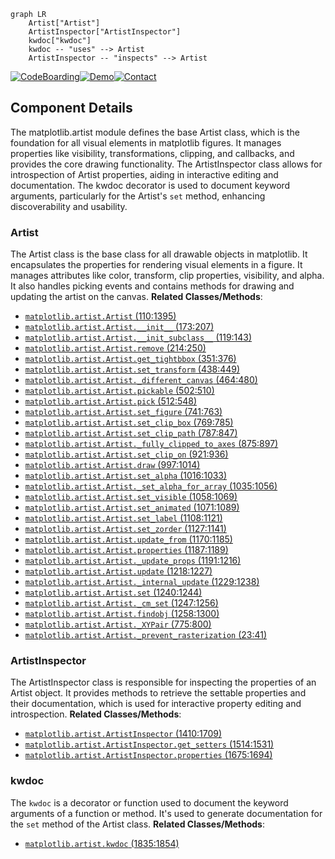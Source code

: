 ```mermaid
graph LR
    Artist["Artist"]
    ArtistInspector["ArtistInspector"]
    kwdoc["kwdoc"]
    kwdoc -- "uses" --> Artist
    ArtistInspector -- "inspects" --> Artist
```
[![CodeBoarding](https://img.shields.io/badge/Generated%20by-CodeBoarding-9cf?style=flat-square)](https://github.com/CodeBoarding/CodeBoarding)[![Demo](https://img.shields.io/badge/Try%20our-Demo-blue?style=flat-square)](https://www.codeboarding.org/demo)[![Contact](https://img.shields.io/badge/Contact%20us%20-%20codeboarding@gmail.com-lightgrey?style=flat-square)](mailto:codeboarding@gmail.com)

## Component Details

The matplotlib.artist module defines the base Artist class, which is the foundation for all visual elements in matplotlib figures. It manages properties like visibility, transformations, clipping, and callbacks, and provides the core drawing functionality. The ArtistInspector class allows for introspection of Artist properties, aiding in interactive editing and documentation. The kwdoc decorator is used to document keyword arguments, particularly for the Artist's `set` method, enhancing discoverability and usability.

### Artist
The Artist class is the base class for all drawable objects in matplotlib. It encapsulates the properties for rendering visual elements in a figure. It manages attributes like color, transform, clip properties, visibility, and alpha. It also handles picking events and contains methods for drawing and updating the artist on the canvas.
**Related Classes/Methods**:

- <a href="https://github.com/matplotlib/matplotlib/blob/master/lib/matplotlib/artist.py#L110-L1395" target="_blank" rel="noopener noreferrer">`matplotlib.artist.Artist` (110:1395)</a>
- <a href="https://github.com/matplotlib/matplotlib/blob/master/lib/matplotlib/artist.py#L173-L207" target="_blank" rel="noopener noreferrer">`matplotlib.artist.Artist.__init__` (173:207)</a>
- <a href="https://github.com/matplotlib/matplotlib/blob/master/lib/matplotlib/artist.py#L119-L143" target="_blank" rel="noopener noreferrer">`matplotlib.artist.Artist.__init_subclass__` (119:143)</a>
- <a href="https://github.com/matplotlib/matplotlib/blob/master/lib/matplotlib/artist.py#L214-L250" target="_blank" rel="noopener noreferrer">`matplotlib.artist.Artist.remove` (214:250)</a>
- <a href="https://github.com/matplotlib/matplotlib/blob/master/lib/matplotlib/artist.py#L351-L376" target="_blank" rel="noopener noreferrer">`matplotlib.artist.Artist.get_tightbbox` (351:376)</a>
- <a href="https://github.com/matplotlib/matplotlib/blob/master/lib/matplotlib/artist.py#L438-L449" target="_blank" rel="noopener noreferrer">`matplotlib.artist.Artist.set_transform` (438:449)</a>
- <a href="https://github.com/matplotlib/matplotlib/blob/master/lib/matplotlib/artist.py#L464-L480" target="_blank" rel="noopener noreferrer">`matplotlib.artist.Artist._different_canvas` (464:480)</a>
- <a href="https://github.com/matplotlib/matplotlib/blob/master/lib/matplotlib/artist.py#L502-L510" target="_blank" rel="noopener noreferrer">`matplotlib.artist.Artist.pickable` (502:510)</a>
- <a href="https://github.com/matplotlib/matplotlib/blob/master/lib/matplotlib/artist.py#L512-L548" target="_blank" rel="noopener noreferrer">`matplotlib.artist.Artist.pick` (512:548)</a>
- <a href="https://github.com/matplotlib/matplotlib/blob/master/lib/matplotlib/artist.py#L741-L763" target="_blank" rel="noopener noreferrer">`matplotlib.artist.Artist.set_figure` (741:763)</a>
- <a href="https://github.com/matplotlib/matplotlib/blob/master/lib/matplotlib/artist.py#L769-L785" target="_blank" rel="noopener noreferrer">`matplotlib.artist.Artist.set_clip_box` (769:785)</a>
- <a href="https://github.com/matplotlib/matplotlib/blob/master/lib/matplotlib/artist.py#L787-L847" target="_blank" rel="noopener noreferrer">`matplotlib.artist.Artist.set_clip_path` (787:847)</a>
- <a href="https://github.com/matplotlib/matplotlib/blob/master/lib/matplotlib/artist.py#L875-L897" target="_blank" rel="noopener noreferrer">`matplotlib.artist.Artist._fully_clipped_to_axes` (875:897)</a>
- <a href="https://github.com/matplotlib/matplotlib/blob/master/lib/matplotlib/artist.py#L921-L936" target="_blank" rel="noopener noreferrer">`matplotlib.artist.Artist.set_clip_on` (921:936)</a>
- <a href="https://github.com/matplotlib/matplotlib/blob/master/lib/matplotlib/artist.py#L997-L1014" target="_blank" rel="noopener noreferrer">`matplotlib.artist.Artist.draw` (997:1014)</a>
- <a href="https://github.com/matplotlib/matplotlib/blob/master/lib/matplotlib/artist.py#L1016-L1033" target="_blank" rel="noopener noreferrer">`matplotlib.artist.Artist.set_alpha` (1016:1033)</a>
- <a href="https://github.com/matplotlib/matplotlib/blob/master/lib/matplotlib/artist.py#L1035-L1056" target="_blank" rel="noopener noreferrer">`matplotlib.artist.Artist._set_alpha_for_array` (1035:1056)</a>
- <a href="https://github.com/matplotlib/matplotlib/blob/master/lib/matplotlib/artist.py#L1058-L1069" target="_blank" rel="noopener noreferrer">`matplotlib.artist.Artist.set_visible` (1058:1069)</a>
- <a href="https://github.com/matplotlib/matplotlib/blob/master/lib/matplotlib/artist.py#L1071-L1089" target="_blank" rel="noopener noreferrer">`matplotlib.artist.Artist.set_animated` (1071:1089)</a>
- <a href="https://github.com/matplotlib/matplotlib/blob/master/lib/matplotlib/artist.py#L1108-L1121" target="_blank" rel="noopener noreferrer">`matplotlib.artist.Artist.set_label` (1108:1121)</a>
- <a href="https://github.com/matplotlib/matplotlib/blob/master/lib/matplotlib/artist.py#L1127-L1141" target="_blank" rel="noopener noreferrer">`matplotlib.artist.Artist.set_zorder` (1127:1141)</a>
- <a href="https://github.com/matplotlib/matplotlib/blob/master/lib/matplotlib/artist.py#L1170-L1185" target="_blank" rel="noopener noreferrer">`matplotlib.artist.Artist.update_from` (1170:1185)</a>
- <a href="https://github.com/matplotlib/matplotlib/blob/master/lib/matplotlib/artist.py#L1187-L1189" target="_blank" rel="noopener noreferrer">`matplotlib.artist.Artist.properties` (1187:1189)</a>
- <a href="https://github.com/matplotlib/matplotlib/blob/master/lib/matplotlib/artist.py#L1191-L1216" target="_blank" rel="noopener noreferrer">`matplotlib.artist.Artist._update_props` (1191:1216)</a>
- <a href="https://github.com/matplotlib/matplotlib/blob/master/lib/matplotlib/artist.py#L1218-L1227" target="_blank" rel="noopener noreferrer">`matplotlib.artist.Artist.update` (1218:1227)</a>
- <a href="https://github.com/matplotlib/matplotlib/blob/master/lib/matplotlib/artist.py#L1229-L1238" target="_blank" rel="noopener noreferrer">`matplotlib.artist.Artist._internal_update` (1229:1238)</a>
- <a href="https://github.com/matplotlib/matplotlib/blob/master/lib/matplotlib/artist.py#L1240-L1244" target="_blank" rel="noopener noreferrer">`matplotlib.artist.Artist.set` (1240:1244)</a>
- <a href="https://github.com/matplotlib/matplotlib/blob/master/lib/matplotlib/artist.py#L1247-L1256" target="_blank" rel="noopener noreferrer">`matplotlib.artist.Artist._cm_set` (1247:1256)</a>
- <a href="https://github.com/matplotlib/matplotlib/blob/master/lib/matplotlib/artist.py#L1258-L1300" target="_blank" rel="noopener noreferrer">`matplotlib.artist.Artist.findobj` (1258:1300)</a>
- <a href="https://github.com/matplotlib/matplotlib/blob/master/lib/matplotlib/artist.py#L775-L800" target="_blank" rel="noopener noreferrer">`matplotlib.artist.Artist._XYPair` (775:800)</a>
- <a href="https://github.com/matplotlib/matplotlib/blob/master/lib/matplotlib/artist.py#L23-L41" target="_blank" rel="noopener noreferrer">`matplotlib.artist.Artist._prevent_rasterization` (23:41)</a>


### ArtistInspector
The ArtistInspector class is responsible for inspecting the properties of an Artist object. It provides methods to retrieve the settable properties and their documentation, which is used for interactive property editing and introspection.
**Related Classes/Methods**:

- <a href="https://github.com/matplotlib/matplotlib/blob/master/lib/matplotlib/artist.py#L1410-L1709" target="_blank" rel="noopener noreferrer">`matplotlib.artist.ArtistInspector` (1410:1709)</a>
- <a href="https://github.com/matplotlib/matplotlib/blob/master/lib/matplotlib/artist.py#L1514-L1531" target="_blank" rel="noopener noreferrer">`matplotlib.artist.ArtistInspector.get_setters` (1514:1531)</a>
- <a href="https://github.com/matplotlib/matplotlib/blob/master/lib/matplotlib/artist.py#L1675-L1694" target="_blank" rel="noopener noreferrer">`matplotlib.artist.ArtistInspector.properties` (1675:1694)</a>


### kwdoc
The `kwdoc` is a decorator or function used to document the keyword arguments of a function or method. It's used to generate documentation for the `set` method of the Artist class.
**Related Classes/Methods**:

- <a href="https://github.com/matplotlib/matplotlib/blob/master/lib/matplotlib/artist.py#L1835-L1854" target="_blank" rel="noopener noreferrer">`matplotlib.artist.kwdoc` (1835:1854)</a>
